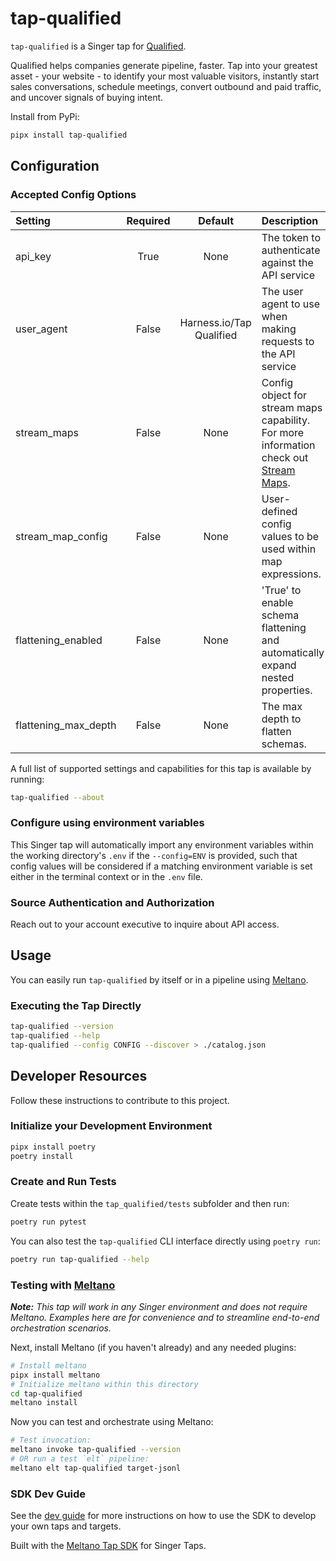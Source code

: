 # tap-qualified

`tap-qualified` is a Singer tap for [Qualified](https://www.qualified.com/).

Qualified helps companies generate pipeline, faster. Tap into your greatest asset - your website - to identify your most valuable visitors, instantly start sales conversations, schedule  meetings, convert outbound and paid traffic, and uncover signals of buying intent.

Install from PyPi:

```bash
pipx install tap-qualified
```

## Configuration

### Accepted Config Options

| Setting             | Required | Default | Description |
|:--------------------|:--------:|:-------:|:------------|
| api_key             | True     | None    | The token to authenticate against the API service |
| user_agent          | False    | Harness.io/Tap Qualified | The user agent to use when making requests to the API service |
| stream_maps         | False    | None    | Config object for stream maps capability. For more information check out [Stream Maps](https://sdk.meltano.com/en/latest/stream_maps.html). |
| stream_map_config   | False    | None    | User-defined config values to be used within map expressions. |
| flattening_enabled  | False    | None    | 'True' to enable schema flattening and automatically expand nested properties. |
| flattening_max_depth| False    | None    | The max depth to flatten schemas. |

A full list of supported settings and capabilities for this
tap is available by running:

```bash
tap-qualified --about
```

### Configure using environment variables

This Singer tap will automatically import any environment variables within the working directory's
`.env` if the `--config=ENV` is provided, such that config values will be considered if a matching
environment variable is set either in the terminal context or in the `.env` file.

### Source Authentication and Authorization

Reach out to your account executive to inquire about API access.

## Usage

You can easily run `tap-qualified` by itself or in a pipeline using [Meltano](https://meltano.com/).

### Executing the Tap Directly

```bash
tap-qualified --version
tap-qualified --help
tap-qualified --config CONFIG --discover > ./catalog.json
```

## Developer Resources

Follow these instructions to contribute to this project.

### Initialize your Development Environment

```bash
pipx install poetry
poetry install
```

### Create and Run Tests

Create tests within the `tap_qualified/tests` subfolder and
  then run:

```bash
poetry run pytest
```

You can also test the `tap-qualified` CLI interface directly using `poetry run`:

```bash
poetry run tap-qualified --help
```

### Testing with [Meltano](https://www.meltano.com)

_**Note:** This tap will work in any Singer environment and does not require Meltano.
Examples here are for convenience and to streamline end-to-end orchestration scenarios._


Next, install Meltano (if you haven't already) and any needed plugins:

```bash
# Install meltano
pipx install meltano
# Initialize meltano within this directory
cd tap-qualified
meltano install
```

Now you can test and orchestrate using Meltano:

```bash
# Test invocation:
meltano invoke tap-qualified --version
# OR run a test `elt` pipeline:
meltano elt tap-qualified target-jsonl
```

### SDK Dev Guide

See the [dev guide](https://sdk.meltano.com/en/latest/dev_guide.html) for more instructions on how to use the SDK to
develop your own taps and targets.

Built with the [Meltano Tap SDK](https://sdk.meltano.com) for Singer Taps.
